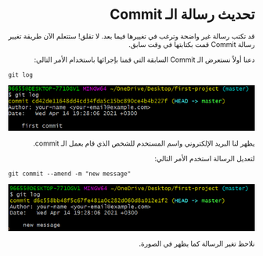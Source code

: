 <div dir="rtl">

# تحديث رسالة الـ  Commit

قد تكتب رسالة غير واضحة وترغب في تغييرها فيما بعد. لا تقلق! ستتعلم الآن طريقة تغيير رسالة Commit قمت بكتابتها في وقت سابق. 

دعنا أولاً نستعرض الـ Commit السابقة التي قمنا بإجرائها باستخدام الأمر التالي: 

<div dir="ltr">

```
git log 
```
</div>

![capture command prompt 2](Screenshots/Capture5.PNG)

يظهر لنا البريد الإلكتروني واسم المستخدم للشخص الذي قام بعمل الـ commit. 

لتعديل الرسالة استخدم الأمر التالي: 

<div dir="ltr">

```
git commit --amend -m "new message" 
```
</div>

![capture command prompt 2](Screenshots/Capture6.PNG)

نلاحظ تغير الرسالة كما يظهر في الصورة. 

</div>
